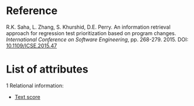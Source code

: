 # Reference

R.K. Saha, L. Zhang, S. Khurshid, D.E. Perry. An information retrieval approach for regression test prioritization based on program changes. *International Conference on Software Engineering*, pp. 268-279. 2015. DOI: [10.1109/ICSE.2015.47](https://www.doi.org/10.1109/ICSE.2015.47)

# List of attributes

1 Relational information:
* [Text score](../../attributes/relational/change/text-score.md)